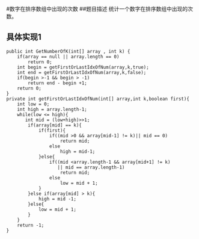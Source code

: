 #数字在排序数组中出现的次数
##题目描述
统计一个数字在排序数组中出现的次数。
## 具体实现1
    public int GetNumberOfK(int[] array , int k) {
    	if(array == null || array.length == 0)
            return 0;
        int begin = getFirstOrLastIdxOfNum(array,k,true);
        int end = getFirstOrLastIdxOfNum(array,k,false);
        if(begin >-1 && begin > -1)
            return end - begin +1;
        return 0;
    }
    private int getFirstOrLastIdxOfNum(int[] array,int k,boolean first){
        int low = 0;
        int high = array.length-1;
        while(low <= high){
           int mid = (low+high)>>1;
            if(array[mid] == k){
                if(first){
                    if((mid >0 && array[mid-1] != k)|| mid == 0)
                        return mid;
                    else
                        high = mid-1;
                }else{
                    if((mid <array.length-1 && array[mid+1] != k)
                       || mid == array.length-1)
                        return mid;
                    else
                        low = mid + 1;
                }
            }else if(array[mid] > k){
                high = mid -1;
            }else{
                low = mid + 1;
            }
        }
        return -1;       
    }

